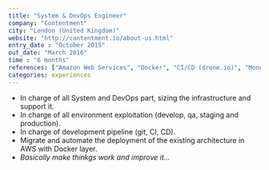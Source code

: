 ```yaml
---
title: "System & DevOps Engineer"
company: "Contentment"
city: "London (United Kingdom)"
website: "http://contentment.io/about-us.html"
entry_date : "October 2015"
out_date: "March 2016"
time : "6 months"
references: ["Amazon Web Services", "Docker", "CI/CD (drone.io)", "MongoDB", "Git"]
categories: experiences
---
```


* In charge of all System and DevOps part, sizing the infrastructure and support it.
* In charge of all environment exploitation (develop, qa, staging and production).
* In charge of development pipeline (git, CI, CD).
* Migrate and automate the deployment of the existing architecture in AWS with Docker layer.
* _Basically make thinkgs work and improve it..._

